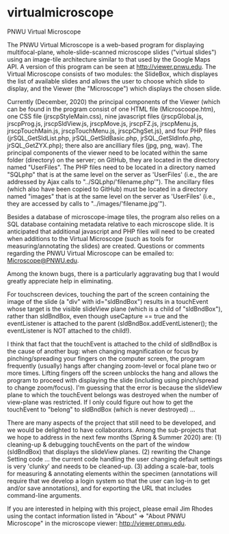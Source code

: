 # virtualmicroscope
PNWU Virtual Microscope

The PNWU Virtual Microscope is a web-based program for displaying multifocal-plane, whole-slide-scanned microscope slides ("virtual slides") using an image-tile architecture similar to that used by the Google Maps API.  A version of this program can be seen at http://viewer.pnwu.edu.  The Virtual Microscope consists of two modules:  the SlideBox, which displayes the list of available slides and allows the user to choose which slide to display, and the Viewer (the "Microscope") which displays the chosen slide. 

Currently (December, 2020) the principal components of the Viewer (which can be found in the program consist of one HTML file (Microscoope.htm), one CSS file (jrscpStyleMain.css), nine javascript files (jrscpGlobal.js, jrscpProg.js, jrscpSldView.js, jrscpMove.js, jrscpFZ.js, jrscpMenu.js, jrscpTouchMain.js, jrscpTouchMenu.js, jrscpChgSet.js), and four PHP files (jrSQL_GetSldList.php, jrSQL_GetSldBasic.php, jrSQL_GetSldInfo.php, jrSQL_GetZYX.php); there also are ancilliary files (jpg, png, wav).  The principal components of the viewer need to be located within the same folder (directory) on the server; on GitHub, they are located in the directory named "UserFiles".  The PHP files need to be located in a directory named "SQLphp" that is at the same level on the server as 'UserFiles' (i.e., the are addressed by Ajax calls to "../SQLphp/'filename.php'").  The ancillary files (which also have been copied to GitHub) must be located in a directory named "images" that is at the same level on the server as 'UserFiles' (i.e., they are accessed by calls to "../images/'filename.jpg'").

Besides a database of microscope-image tiles, the program also relies on a SQL database containing metadata relative to each microscope slide.  It is anticipated that additional javascript and PHP files will need to be created when additions to the Virtual Microscope (such as tools for measuring/annotating the slides) are created.
Questions or comments regarding the PNWU Virtual Microscope can be emailed to:  Microscope@PNWU.edu.

Among the known bugs, there is a particularly aggravating bug that I would greatly appreciate help in eliminating.

For touchscreen devices, touching the part of the screen containing the image of the slide (a "div" with id="sldBndBox") results in a touchEvent whose target is the visible slideView plane (which is a child of "sldBndBox"), rather than sldBndBox, even though useCapture == true and the eventListener is attached to the parent (sldBndBox.addEventListener(); the eventListener is NOT attached to the child!).

I think that fact that the touchEvent is attached to the child of sldBndBox is the cause of another bug: when changing magnification or focus by pinching/spreading your fingers on the computer screen, the program frequently (usually) hangs after changing zoom-level or focal plane two or more times.  Lifting fingers off the screen unblocks the hang and allows the program to proceed with displaying the slide (including using pinch/spread to change zoom/focus). I'm guessing that the error is because the slideView plane to which the touchEvent belongs was destroyed when the number of view-plane was restricted.  If I only could figure out how to get the touchEvent to "belong" to sldBndBox (which is never destroyed) ... 
  
There are many aspects of the project that still need to be developed, and we would be delighted to have collaborators.  Among the sub-projects that we hope to address in the next few months (Spring & Summer 2020) are:
  (1) cleaning-up & debugging touchEvents on the part of the window (sldBndBox) that displays the slideView planes.
  (2) rewriting the Change Setting code ... the current code handling the user changing default settings is very 'clunky' and needs to be cleaned-up.
  (3) adding a scale-bar, tools for measuring & annotating elements within the specimen (annotations will require that we develop a login system so that the user can log-in to get and/or save annotations), and for exporting the URL that includes command-line arguments.

If you are interested in helping with this project, please email Jim Rhodes using the contact information listed in "About" => "About PNWU Microscope" in the microscope viewer:  http://viewer.pnwu.edu. 
